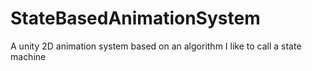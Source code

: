 # StateBasedAnimationSystem
A unity 2D animation system based on an algorithm I like to call a state machine
